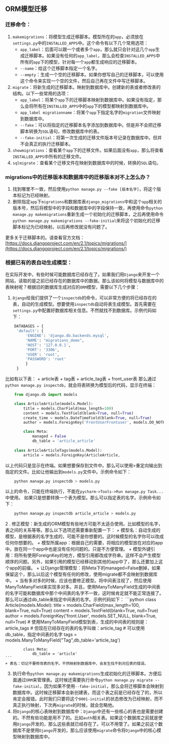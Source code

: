 ## ORM模型迁移

### 迁移命令：

1. `makemigrations`：将模型生成迁移脚本。模型所在的`app`，必须放在`settings.py`中的`INSTALLED_APPS`中。这个命令有以下几个常用选项：
    + `app_label`：后面可以跟一个或者多个`app`，那么就只会针对这几个`app`生成迁移脚本。如果没有任何的`app_label`，那么会检查`INSTALLED_APPS`中所有的`app`下的模型，针对每一个`app`都生成响应的迁移脚本。
    + `--name`：给这个迁移脚本指定一个名字。
    + `--empty`：生成一个空的迁移脚本。如果你想写自己的迁移脚本，可以使用这个命令来实现一个空的文件，然后自己再在文件中写迁移脚本。
2. `migrate`：将新生成的迁移脚本。映射到数据库中。创建新的表或者修改表的结构。以下一些常用的选项：
    + `app_label`：将某个`app`下的迁移脚本映射到数据库中。如果没有指定，那么会将所有在`INSTALLED_APPS`中的`app`下的模型都映射到数据库中。
    + `app_label migrationname`：将某个`app`下指定名字的`migration`文件映射到数据库中。
    + `--fake`：可以将指定的迁移脚本名字添加到数据库中。但是并不会把迁移脚本转换为`SQL`语句，修改数据库中的表。
    + `--fake-initial`：将第一次生成的迁移文件版本号记录在数据库中。但并不会真正的执行迁移脚本。
3. `showmigrations`：查看某个`app`下的迁移文件。如果后面没有`app`，那么将查看`INSTALLED_APPS`中所有的迁移文件。
4. `sqlmigrate`：查看某个迁移文件在映射到数据库中的时候，转换的`SQL`语句。

### migrations中的迁移版本和数据库中的迁移版本对不上怎么办？

1. 找到哪里不一致，然后使用`python manage.py --fake [版本名字]`，将这个版本标记为已经映射。
2. 删除指定`app`下`migrations`和数据库表`django_migrations`中和这个`app`相关的版本号，然后将模型中的字段和数据库中的字段保持一致，再使用命令`python manage.py makemigrations`重新生成一个初始化的迁移脚本，之后再使用命令`python manage.py makemigrations --fake-initial`来将这个初始化的迁移脚本标记为已经映射。以后再修改就没有问题了。

更多关于迁移脚本的。请查看官方文档：
[https://docs.djangoproject.com/en/2.1/topics/migrations/](https://docs.djangoproject.com/en/2.1/topics/migrations/)

### 根据已有的表自动生成模型：

在实际开发中，有些时候可能数据库已经存在了。如果我们用`Django`来开发一个网站，读取的是之前已经存在的数据库中的数据。那么该如何将模型与数据库中的表映射呢？根据旧的数据库生成对应的`ORM`模型，需要以下几个步骤：
1. `Django`给我们提供了一个`inspectdb`的命令，可以非常方便的将已经存在的表，自动的生成模型。想要使用`inspectdb`自动将表生成模型。首先需要在`settings.py`中配置好数据库相关信息。不然就找不到数据库。示例代码如下：
```python
    DATABASES = {
     'default': {
         'ENGINE': 'django.db.backends.mysql',
         'NAME': "migrations_demo",
         'HOST': '127.0.0.1',
         'PORT': '3306',
         'USER': 'root',
         'PASSWORD': 'root'
         }
     }
```
比如有以下表：
    + article表
    + tag表
    + article_tag表
    + front_user表
那么通过`python manage.py inspectdb`，就会将表转换为模型后的代码，显示在终端：
```python
    from django.db import models

    class ArticleArticle(models.Model):
        title = models.CharField(max_length=100)
        content = models.TextField(blank=True, null=True)
        create_time = models.DateTimeField(blank=True, null=True)
        author = models.ForeignKey('FrontUserFrontuser', models.DO_NOTHING, blank=True, null=True)

        class Meta:
            managed = False
            db_table = 'article_article'
    
    class ArticleArticleTags(models.Model):
        article = models.ForeignKey(ArticleArticle, 
```
以上代码只是显示在终端。如果想要保存到文件中。那么可以使用>重定向输出到指定的文件。比如让他输出到`models.py`文件中。示例命令如下：
```python
    python manage.py inspectdb > models.py
```
以上的命令，只能在终端执行，不能在`pycharm->Tools->Run manage.py Task...`中使用。
如果只是想要转换一个表为模型。那么可以指定表的名字。示例命令如下：
```python
    python manage.py inspectdb article_article > models.py
```

2 . 修正模型：新生成的ORM模型有些地方可能不太适合使用。比如模型的名字，表之间的关系等等。那么以下选项还需要重新配置一下： 
    + 模型名：自动生成的模型，是根据表的名字生成的，可能不是你想要的。这时候模型的名字你可以改成任何你想要的。
    + 模型所属app：根据自己的需要，将相应的模型放在对应的app中。放在同一个app中也是没有任何问题的。只是不方便管理。
    + 模型外键引用：将所有使用ForeignKey的地方，模型引用都改成字符串。这样不会产生模型顺序的问题。另外，如果引用的模型已经移动到其他的app中了，那么还要加上这个app的前缀。
    + 让Django管理模型：将Meta下的managed=False删掉，如果保留这个，那么以后这个模型有任何的修改，使用migrate都不会映射到数据库中。
    + 当有多对多的时候，应该也要修正模型。将中间表注视了，然后使用ManyToManyField来实现多对多。并且，使用ManyToManyField生成的中间表的名字可能和数据库中那个中间表的名字不一致，这时候肯定就不能正常连接了。那么可以通过db_table来指定中间表的名字。示例代码如下：
    ```python
        class Article(models.Model):
            title = models.CharField(max_length=100, blank=True, null=True)
            content = models.TextField(blank=True, null=True)
            author = models.ForeignKey('front.User', models.SET_NULL, blank=True, null=True)
            # 使用ManyToManyField模型到表，生成的中间表的规则是：article_tags
            # 但现在已经存在的表的名字叫做：article_tag
            # 可以使用db_table，指定中间表的名字
            tags = models.ManyToManyField("Tag",db_table='article_tag')
            
            class Meta:
                db_table = 'article'
    ```
    + 表名：切记不要修改表的名字。不然映射到数据库中，会发生找不到对应表的错误。
    
3. 执行命令`python manage.py makemigrations`生成初始化的迁移脚本。方便后面通过`ORM`来管理表。这时候还需要执行命令`python manage.py migrate --fake-initial`，因为如果不使用`--fake-initial`，那么会将迁移脚本会映射到数据库中。这时候迁移脚本会新创建表，而这个表之前是已经存在了的，所以肯定会报错。此时我们只要将这个`0001-initial`的状态修改为已经映射，而不真正执行映射，下次再`migrate`的时候，就会忽略他。
4. 将`Django`的核心表映射到数据库中：`Django`中还有一些核心的表也是需要创建的。不然有些功能是用不了的。比如`auth`相关表。如果这个数据库之前就是使用`Django`开发的，那么这些表就已经存在了。可以不用管了。如果之前这个数据库不是使用`Django`开发的，那么应该使用`migrate`命令将`Django`中的核心模型映射到数据库中。
    
    